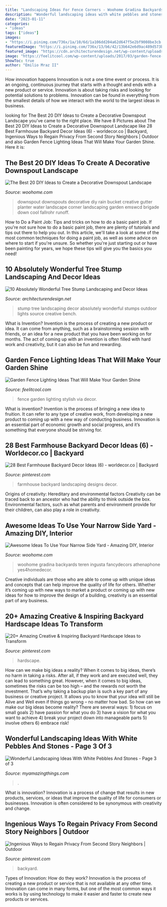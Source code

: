 ```yaml
---
title: "Landscaping Ideas For Fence Corners - Woohome Gradina Backyards Teren Ingusta Fancydecors Athenaphone Yes4homedecor"
description: "Wonderful landscaping ideas with white pebbles and stones"
date: "2023-01-11"
categories:
- "ideas"
tags: ["ideas"]
images:
- "https://i.pinimg.com/736x/1a/10/6d/1a106dd204a62d647f5e2bf9008be3cb.jpg"
featuredImage: "https://i.pinimg.com/736x/13/b6/42/13b642e6d9ac489d573bb2da8a7cdb41.jpg"
featured_image: "https://cdn.architecturendesign.net/wp-content/uploads/2016/06/5-1.jpg"
image: "https://feelitcool.com/wp-content/uploads/2017/03/garden-fence-decor-ideas11.jpg"
ShowToc: true
author: "Emilio Mraz II"
---
```



How innovation happens
Innovation is not a one time event or process. It is an ongoing, continuous journey that starts with a thought and ends with a new product or service. Innovation is about taking risks and looking for potential solutions to problems. Innovation can be found in everything from the smallest details of how we interact with the world to the largest ideas in business.

	

		
looking for The Best 20 DIY Ideas to Create a Decorative Downspout Landscape you've came to the right place. We have 8 Pictures about The Best 20 DIY Ideas to Create a Decorative Downspout Landscape like 28 Best Farmhouse Backyard Decor Ideas (6) - worldecor.co | Backyard, Ingenious Ways to Regain Privacy From Second Story Neighbors | Outdoor and also Garden Fence Lighting Ideas That Will Make Your Garden Shine. Here it is:
		
    
## The Best 20 DIY Ideas To Create A Decorative Downspout Landscape

<img loading=lazy src="http://www.woohome.com/wp-content/uploads/2017/10/09-stainless-steel-pail-downspout.jpg" onerror="this.onerror=null;this.src='https://tse1.mm.bing.net/th?id=OIP.isg9al7t1pyjEG1p_n57BwHaJ4&amp;pid=15.1';" alt="The Best 20 DIY Ideas to Create a Decorative Downspout Landscape">

_Source: woohome.com_

>downspout downspouts decorative diy rain bucket creative gutter planter water landscape corner landscaping garden emswcd brigade down cool fallrohr runoff. 

	

How to Do a Paint Job: Tips and tricks on how to do a basic paint job.
If you're not sure how to do a basic paint job, there are plenty of tutorials and tips out there to help you out. In this article, we'll take a look at some of the most common techniques for doing a paint job, as well as some advice on where to start if you're unsure. So whether you're just starting out or have been painting for years, we hope these tips will give you the basics you need!

    
## 10 Absolutely Wonderful Tree Stump Landscaping And Decor Ideas

<img loading=lazy src="https://cdn.architecturendesign.net/wp-content/uploads/2016/06/5-1.jpg" onerror="this.onerror=null;this.src='https://tse2.mm.bing.net/th?id=OIP.dpDU1Lo2vg_bzfy4eKP62gHaEd&amp;pid=15.1';" alt="10 Absolutely Wonderful Tree Stump Landscaping and Decor Ideas">

_Source: architecturendesign.net_

>stump tree landscaping decor absolutely wonderful stumps outdoor lights source creative bench. 

	

What is Invention?
Invention is the process of creating a new product or idea. It can come from anything, such as a brainstorming session with friends, or an idea for a new product that you have been working on for months. The act of coming up with an invention is often filled with hard work and creativity, but it can also be fun and rewarding.

    
## Garden Fence Lighting Ideas That Will Make Your Garden Shine

<img loading=lazy src="https://feelitcool.com/wp-content/uploads/2017/03/garden-fence-decor-ideas11.jpg" onerror="this.onerror=null;this.src='https://tse3.mm.bing.net/th?id=OIP.MO9BTrqrweAdYQZJnTaW_AHaLH&amp;pid=15.1';" alt="Garden Fence Lighting Ideas That Will Make Your Garden Shine">

_Source: feelitcool.com_

>fence garden lighting stylish via decor. 

	

What is invention?
Invention is the process of bringing a new idea to fruition. It can refer to any type of creative work, from developing a new product to coming up with a new way of conducting business. Innovation is an essential part of economic growth and social progress, and it’s something that everyone should be striving for.

    
## 28 Best Farmhouse Backyard Decor Ideas (6) - Worldecor.co | Backyard

<img loading=lazy src="https://i.pinimg.com/736x/13/b6/42/13b642e6d9ac489d573bb2da8a7cdb41.jpg" onerror="this.onerror=null;this.src='https://tse3.mm.bing.net/th?id=OIP.vkRiTEdHHyx1t3QjWgu2YAHaLT&amp;pid=15.1';" alt="28 Best Farmhouse Backyard Decor Ideas (6) - worldecor.co | Backyard">

_Source: pinterest.com_

>farmhouse backyard landscaping designs decor. 

	

Origins of creativity: Hereditary and environmental factors
Creativity can be traced back to an ancestor who had the ability to think outside the box. Environmental factors, such as what parents and environment provide for their children, can also play a role in creativity.

    
## Awesome Ideas To Use Your Narrow Side Yard - Amazing DIY, Interior

<img loading=lazy src="https://www.woohome.com/wp-content/uploads/2016/06/how-to-use-a-narrow-side-yard-woohome-8_3.jpg" onerror="this.onerror=null;this.src='https://tse2.mm.bing.net/th?id=OIP.khK-bgkTEgClfzusgW2JqAHaRH&amp;pid=15.1';" alt="Awesome Ideas To Use Your Narrow Side Yard - Amazing DIY, Interior">

_Source: woohome.com_

>woohome gradina backyards teren ingusta fancydecors athenaphone yes4homedecor. 

	

Creative individuals are those who are able to come up with unique ideas and concepts that can help improve the quality of life for others. Whether it’s coming up with new ways to market a product or coming up with new ideas for how to improve the design of a building, creativity is an essential part of any business.

    
## 20+ Amazing Creative &amp; Inspiring Backyard Hardscape Ideas To Transform

<img loading=lazy src="https://i.pinimg.com/736x/1a/10/6d/1a106dd204a62d647f5e2bf9008be3cb.jpg" onerror="this.onerror=null;this.src='https://tse1.mm.bing.net/th?id=OIP.WNZqVTrFPqB5AbYeLjH4CQHaKT&amp;pid=15.1';" alt="20+ Amazing Creative &amp; Inspiring Backyard Hardscape Ideas to Transform">

_Source: pinterest.com_

>hardscape. 

	

How can we make big ideas a reality?
When it comes to big ideas, there’s no harm in taking a risks. After all, if they work and are executed well, they can lead to something great. However, when it comes to big ideas, sometimes the risks can be too high – and the rewards not worth the investment. That’s why taking a backup plan is such a key part of any business or creative project. It allows you to know that your idea will still be Alive and Well even if things go wrong – no matter how bad. So how can we make our big ideas become reality?
There are several ways: 1) focus on small goals 2) have passion for what you do 3) have a vision for what you want to achieve 4) break your project down into manageable parts 5) involve others 6) embrace risk!

    
## Wonderful Landscaping Ideas With White Pebbles And Stones - Page 3 Of 3

<img loading=lazy src="https://myamazingthings.com/wp-content/uploads/2017/03/white-and-green-683x1024.jpg" onerror="this.onerror=null;this.src='https://tse2.mm.bing.net/th?id=OIP.C_v8fuHvfLm0B6OMGdkq0QHaLG&amp;pid=15.1';" alt="Wonderful Landscaping Ideas With White Pebbles And Stones - Page 3 of 3">

_Source: myamazingthings.com_

>. 

	

What is innovation?
Innovation is a process of change that results in new products, services, or ideas that improve the quality of life for consumers or businesses. Innovation is often considered to be synonymous with creativity and change.

    
## Ingenious Ways To Regain Privacy From Second Story Neighbors | Outdoor

<img loading=lazy src="https://i.pinimg.com/736x/1f/67/46/1f6746915b65685aff6200b23a5dfd15.jpg" onerror="this.onerror=null;this.src='https://tse2.mm.bing.net/th?id=OIP.7wHfgye8gWh0szWFJoFZEgHaLD&amp;pid=15.1';" alt="Ingenious Ways to Regain Privacy From Second Story Neighbors | Outdoor">

_Source: pinterest.com_

>backyard. 

	

Types of Innovation: How do they work?
Innovation is the process of creating a new product or service that is not available at any other time. Innovation can come in many forms, but one of the most common ways it works is by using technology to make it easier and faster to create new products or services.

